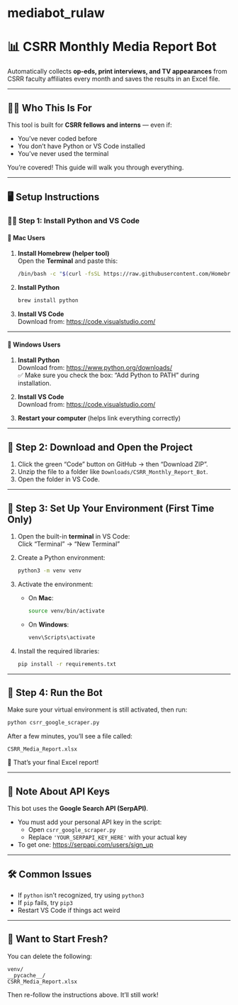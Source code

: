 # mediabot_rulaw

# 📊 CSRR Monthly Media Report Bot

Automatically collects **op-eds, print interviews, and TV appearances** from CSRR faculty affiliates every month and saves the results in an Excel file.

---

## 🧑‍💻 Who This Is For

This tool is built for **CSRR fellows and interns** — even if:
- You’ve never coded before
- You don’t have Python or VS Code installed
- You’ve never used the terminal

You’re covered! This guide will walk you through everything.

---

## 🖥️ Setup Instructions

### 🧑‍🍳 Step 1: Install Python and VS Code

#### 🔸 Mac Users

1. **Install Homebrew (helper tool)**  
   Open the **Terminal** and paste this:
   ```bash
   /bin/bash -c "$(curl -fsSL https://raw.githubusercontent.com/Homebrew/install/HEAD/install.sh)"
   ```

2. **Install Python**
   ```bash
   brew install python
   ```

3. **Install VS Code**  
   Download from: https://code.visualstudio.com/

---

#### 🔹 Windows Users

1. **Install Python**  
   Download from: https://www.python.org/downloads/  
   ✅ Make sure you check the box: “Add Python to PATH” during installation.

2. **Install VS Code**  
   Download from: https://code.visualstudio.com/

3. **Restart your computer** (helps link everything correctly)

---

## 📁 Step 2: Download and Open the Project

1. Click the green “Code” button on GitHub → then “Download ZIP”.
2. Unzip the file to a folder like `Downloads/CSRR_Monthly_Report_Bot`.
3. Open the folder in VS Code.

---

## 🧪 Step 3: Set Up Your Environment (First Time Only)

1. Open the built-in **terminal** in VS Code:  
   Click “Terminal” → “New Terminal”

2. Create a Python environment:
   ```bash
   python3 -m venv venv
   ```

3. Activate the environment:

   - On **Mac**:
     ```bash
     source venv/bin/activate
     ```
   - On **Windows**:
     ```bash
     venv\Scripts\activate
     ```

4. Install the required libraries:
   ```bash
   pip install -r requirements.txt
   ```

---

## 🚀 Step 4: Run the Bot

Make sure your virtual environment is still activated, then run:
```bash
python csrr_google_scraper.py
```

After a few minutes, you’ll see a file called:
```
CSRR_Media_Report.xlsx
```
🎉 That’s your final Excel report!

---

## 🔐 Note About API Keys

This bot uses the **Google Search API (SerpAPI)**.

- You must add your personal API key in the script:
  - Open `csrr_google_scraper.py`
  - Replace `'YOUR_SERPAPI_KEY_HERE'` with your actual key
- To get one: https://serpapi.com/users/sign_up

---

## 🛠 Common Issues

- If `python` isn’t recognized, try using `python3`
- If `pip` fails, try `pip3`
- Restart VS Code if things act weird

---

## 🧼 Want to Start Fresh?

You can delete the following:
```
venv/
__pycache__/
CSRR_Media_Report.xlsx
```

Then re-follow the instructions above. It’ll still work!

